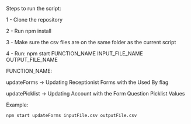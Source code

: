Steps to run the script:

1 - Clone the repository

2 - Run npm install

3 - Make sure the csv files are on the same folder as the current script

4 - Run:
    npm start FUNCTION_NAME INPUT_FILE_NAME OUTPUT_FILE_NAME
    
FUNCTION_NAME:

updateForms -> Updating Receptionist Forms with the Used By flag
    
updatePicklist -> Updating Account with the Form Question Picklist Values

Example:
    
    npm start updateForms inputFile.csv outputFile.csv

